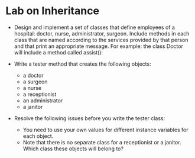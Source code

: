 # Lab on Inheritance

* Design and implement a set of classes that define employees of a hospital: doctor, nurse, administrator, surgeon. Include methods in each class that are named according to the services provided by that person and that print an appropriate message. For example: the class Doctor will include a method called assist():

* Write a tester method that creates the following objects:
    * a doctor
    * a surgeon
    * a nurse
    * a receptionist
    * an administrator
    * a janitor
    
* Resolve the following issues before you write the tester class:
    * You need to use your own values for different instance variables for each object. 
    * Note that there is no separate class for a receptionist or a janitor. Which class these objects will belong to?  

